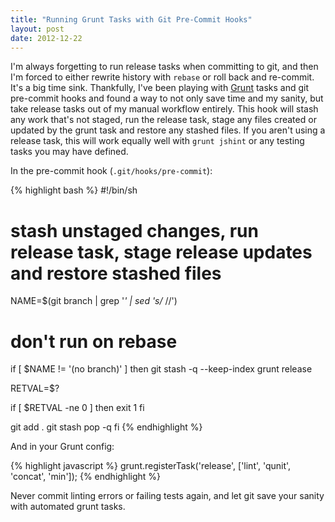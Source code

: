 ```yaml
---
title: "Running Grunt Tasks with Git Pre-Commit Hooks"
layout: post
date: 2012-12-22
---
```


I'm always forgetting to run release tasks when committing to git, and then I'm forced to either rewrite history with `rebase` or roll back and re-commit. It's a big time sink. Thankfully, I've been playing with [Grunt](http://gruntjs.com/) tasks and git pre-commit hooks and found a way to not only save time and my sanity, but take release tasks out of my manual workflow entirely. This hook will stash any work that's not staged, run the release task, stage any files created or updated by the grunt task and restore any stashed files. If you aren't using a release task, this will work equally well with `grunt jshint` or any testing tasks you may have defined.

In the pre-commit hook (`.git/hooks/pre-commit`):

{% highlight bash %}
#!/bin/sh
# stash unstaged changes, run release task, stage release updates and restore stashed files

NAME=$(git branch | grep '*' | sed 's/* //')

# don't run on rebase
if [ $NAME != '(no branch)' ]
then
  git stash -q --keep-index
  grunt release

  RETVAL=$?

  if [ $RETVAL -ne 0 ]
  then
    exit 1
  fi

  git add .
  git stash pop -q
fi
{% endhighlight %}

And in your Grunt config:

{% highlight javascript %}
grunt.registerTask('release', ['lint', 'qunit', 'concat', 'min']);
{% endhighlight %}

Never commit linting errors or failing tests again, and let git save your sanity with automated grunt tasks.
